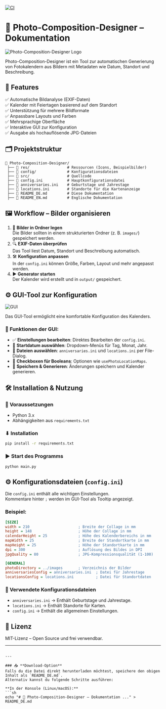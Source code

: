 [![CI](https://github.com/pamagister/Photo-Composition-Designer/actions/workflows/main.yml/badge.svg)](https://github.com/pamagister/Photo-Composition-Designer/actions/workflows/main.yml)
# 📖 Photo-Composition-Designer – Dokumentation

![Photo-Composition-Designer Logo](res/images/logo.png)

Photo-Composition-Designer ist ein Tool zur automatischen Generierung von Fotokalendern aus Bildern mit Metadaten wie Datum, Standort und Beschreibung.

## 🚀 Features

✅ Automatische Bildanalyse (EXIF-Daten)  
✅ Kalender mit Feiertagen basierend auf dem Standort  
✅ Unterstützung für mehrere Bildformate  
✅ Anpassbare Layouts und Farben  
✅ Mehrsprachige Oberfläche  
✅ Interaktive GUI zur Konfiguration  
✅ Ausgabe als hochauflösende JPG-Dateien  

## 🗂️ Projektstruktur

```plaintext
📂 Photo-Composition-Designer/
 ├── 📂 res/                 # Ressourcen (Icons, Beispielbilder)
 ├── 📂 config/              # Konfigurationsdateien
 ├── 📂 src/                 # Quellcode
 ├── 📜 config.ini           # Hauptkonfigurationsdatei
 ├── 📜 anniversaries.ini    # Geburtstage und Jahrestage
 ├── 📜 locations.ini        # Standorte für die Kartenanzeige
 ├── 📜 README_DE.md         # Diese Dokumentation
 ├── 📜 README_EN.md         # Englische Dokumentation
```

## 🖼️ Workflow – Bilder organisieren

1. 📂 **Bilder in Ordner legen**  
   Die Bilder sollten in einem strukturierten Ordner (z. B. `images/`) gespeichert werden.  
2. 🔍 **EXIF-Daten überprüfen**  
   Das Tool liest Datum, Standort und Beschreibung automatisch.  
3. 🛠 **Konfiguration anpassen**  
   In der `config.ini` können Größe, Farben, Layout und mehr angepasst werden.  
4. ▶ **Generator starten**  
   Der Kalender wird erstellt und in `output/` gespeichert.

## ⚙️ GUI-Tool zur Konfiguration

![GUI](res/images/gui.png)

Das GUI-Tool ermöglicht eine komfortable Konfiguration des Kalenders.  

### 🔧 **Funktionen der GUI:**
- ✅ **Einstellungen bearbeiten**: Direktes Bearbeiten der `config.ini`.  
- 📅 **Startdatum auswählen**: Dropdown-Menüs für Tag, Monat, Jahr.  
- 📁 **Dateien auswählen**: `anniversaries.ini` und `locations.ini` per File-Dialog.  
- 🔘 **Checkboxen für Booleans**: Optionen wie `usePhotoLocationMaps`.  
- 💾 **Speichern & Generieren**: Änderungen speichern und Kalender generieren.  

## 🛠 Installation & Nutzung

### 📌 **Voraussetzungen**
- Python 3.x  
- Abhängigkeiten aus `requirements.txt`

### ⬇ **Installation**
```sh
pip install -r requirements.txt
```

### ▶ **Start des Programms**
```sh
python main.py
```

## ⚙ **Konfigurationsdateien (`config.ini`)**

Die `config.ini` enthält alle wichtigen Einstellungen.  
Kommentare hinter `;` werden im GUI-Tool als Tooltip angezeigt.

### **Beispiel:**
```ini
[SIZE]
width = 210                      ; Breite der Collage in mm
height = 148                     ; Höhe der Collage in mm
calendarHeight = 25              ; Höhe des Kalenderbereichs in mm
mapWidth = 25                    ; Breite der Standortkarte in mm
mapHeight = 25                   ; Höhe der Standortkarte in mm
dpi = 300                        ; Auflösung des Bildes in DPI
jpgQuality = 80                  ; JPG-Kompressionsqualität (1-100)

[GENERAL]
photoDirectory = ../images       ; Verzeichnis der Bilder
anniversariesConfig = anniversaries.ini  ; Datei für Jahrestage
locationsConfig = locations.ini          ; Datei für Standortdaten
```

### 🔄 **Verwendete Konfigurationsdateien**
- `anniversaries.ini` → Enthält Geburtstage und Jahrestage.  
- `locations.ini` → Enthält Standorte für Karten.  
- `config.ini` → Enthält die allgemeinen Einstellungen.

## 📜 Lizenz

MIT-Lizenz – Open Source und frei verwendbar.

---
```

---

### 📥 **Download-Option**  
Falls du die Datei direkt herunterladen möchtest, speichere den obigen Inhalt als `README_DE.md`.  
Alternativ kannst du folgende Schritte ausführen:  

**In der Konsole (Linux/macOS):**  
```sh
echo "# 📅 Photo-Composition-Designer – Dokumentation ..." > README_DE.md
```
